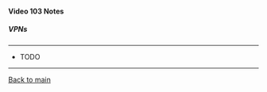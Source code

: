 #### Video 103 Notes

##### VPNs

---

- TODO

---

[Back to main](https://github.com/rot0xd/CBTNuggets/blob/master/CEHv9/README.md)

